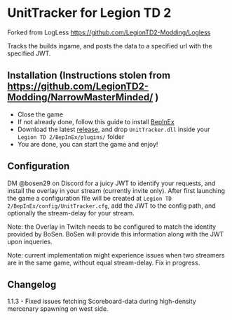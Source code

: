 # UnitTracker for Legion TD 2

Forked from LogLess https://github.com/LegionTD2-Modding/Logless

Tracks the builds ingame, and posts the data to a specified url with the specified JWT.

## Installation (Instructions stolen from https://github.com/LegionTD2-Modding/NarrowMasterMinded/ )
- Close the game
- If not already done, follow this guide to install [BepInEx](https://github.com/LegionTD2-Modding/.github/wiki/Installation-of-BepInEx)
- Download the latest [release](https://github.com/BoSen29/UnitTracker/releases/latest), and drop `UnitTracker.dll` inside your `Legion TD 2/BepInEx/plugins/` folder
- You are done, you can start the game and enjoy!

## Configuration

DM @bosen29 on Discord for a juicy JWT to identify your requests, and install the overlay in your stream (currently invite only).
After first launching the game a configuration file will be created at `Legion TD 2/BepInEx/config/UnitTracker.cfg`, add the JWT to the config path, and optionally the stream-delay for your stream.

Note: the Overlay in Twitch needs to be configured to match the identity provided by BoSen. BoSen will provide this information along with the JWT upon inqueries.

Note: current implementation might experience issues when two streamers are in the same game, without equal stream-delay. Fix in progress. 

## Changelog
1.1.3 - Fixed issues fetching Scoreboard-data during high-density mercenary spawning on west side.

